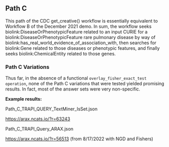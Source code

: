## Path C

This path of the CDC get_creative() workflow is essentially equivalent to Workflow B of the December 2021 demo. In sum, the workflow seeks biolink:DiseaseOrPhenotypicFeature related to an input CURIE for a biolink:DiseaseOrPhenotypicFeature rare pulmonary disease by way of biolink:has_real_world_evidence_of_association_with, then searches for biolink:Gene related to those diseases or phenotypic features, and finally seeks biolink:ChemicalEntity related to those genes.

### Path C Variations

Thus far, in the absence of a functional ```overlay_fisher_exact_test operation```, none of the Path C variations that were tested yielded promising results. In fact, most of the answer sets were very non-specific.

**Example results:**

Path_C_TRAPI_QUERY_TextMiner_IsSet.json

https://arax.ncats.io/?r=63243

Path_C_TRAPI_Query_ARAX.json

https://arax.ncats.io/?r=56513 (from 8/17/2022 with NGD and Fishers)
